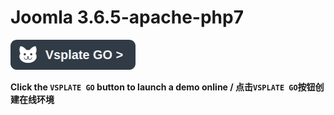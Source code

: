# Joomla 3.6.5-apache-php7

<a href="https://www.vsplate.com/?docker-compose=https://github.com/vsplate/dcenvs/joomla/3.6.5-apache-php7"><img alt="VSPLATE GO" src="https://raw.githubusercontent.com/vsplate/images/master/vsgo_btn.png" width="200px"></a>

**Click the `VSPLATE GO` button to launch a demo online / 点击`VSPLATE GO`按钮创建在线环境**